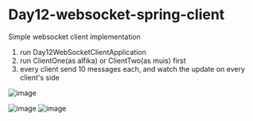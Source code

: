 # Day12-websocket-spring-client
Simple websocket client implementation
  1. run Day12WebSocketClientApplication
  2. run ClientOne(as alfika) or ClientTwo(as muis) first
  3. every client send 10 messages each, and watch the update on every client's side
  
 ![image](https://user-images.githubusercontent.com/38674801/188108380-2ec10d57-c52e-43c6-93a5-4d32403af5b7.png)
  
 ![image](https://user-images.githubusercontent.com/38674801/188107874-ff516e85-b7bf-4aaf-a6fd-b692e9380252.png)
 ![image](https://user-images.githubusercontent.com/38674801/188107945-2ee0bb6b-5a0d-412a-93ef-bbfa049164f2.png)


